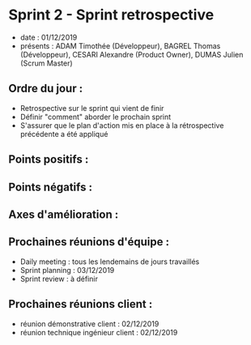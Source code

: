# Sprint 2 - Sprint retrospective 

+ date : 01/12/2019 
+ présents : ADAM Timothée (Développeur), BAGREL Thomas (Développeur), CESARI Alexandre (Product Owner), DUMAS Julien (Scrum Master)


## Ordre du jour : 
+ Retrospective sur le sprint qui vient de finir
+ Définir "comment" aborder le prochain sprint
+ S'assurer que le plan d'action mis en place à la rétrospective précédente a été appliqué

## Points positifs :

## Points négatifs :

## Axes d'amélioration :

## Prochaines réunions d'équipe :

+ Daily meeting : tous les lendemains de jours travaillés
+ Sprint planning : 03/12/2019
+ Sprint review : à définir

## Prochaines réunions client : 

+ réunion démonstrative client : 02/12/2019
+ réunion technique ingénieur client : 02/12/2019